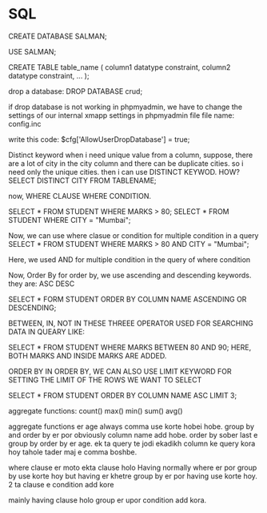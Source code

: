 # SQL
CREATE DATABASE SALMAN;

USE SALMAN;

CREATE TABLE table_name (
    column1 datatype constraint,
    column2 datatype constraint,
    ...
);


drop a database:
DROP DATABASE crud;

if drop database is not working in phpmyadmin, we have to change the settings of our internal xmapp settings in phpmyadmin file
file name: config.inc

write this code: $cfg['AllowUserDropDatabase'] = true;


Distinct keyword
when i need unique value from a column, suppose, there are a lot of city in the city column and there can be duplicate cities.
so i need only the unique cities.
then i can use DISTINCT KEYWOD.
HOW?
SELECT DISTINCT CITY FROM TABLENAME;


now, WHERE CLAUSE
WHERE CONDITION.

SELECT * FROM STUDENT WHERE MARKS > 80;
SELECT * FROM STUDENT WHERE CITY = "Mumbai";

Now, we can use where clasue or condition for multiple condition in a query
SELECT * FROM STUDENT WHERE MARKS > 80 AND CITY = "Mumbai";

Here, we used AND for multiple condition in the query of where condition


Now, Order By
for order by, we use ascending and descending keywords.
they are:
ASC
DESC

SELECT * FORM STUDENT ORDER BY COLUMN NAME ASCENDING OR DESCENDING;



BETWEEN, IN, NOT IN
THESE THREEE OPERATOR USED FOR SEARCHING DATA IN QUEARY
LIKE:


SELECT * FROM STUDENT WHERE MARKS BETWEEN 80 AND 90; HERE, BOTH MARKS AND INSIDE MARKS ARE ADDED.


ORDER BY
IN ORDER BY, WE CAN ALSO USE LIMIT KEYWORD FOR SETTING THE LIMIT OF THE ROWS WE WANT TO SELECT

SELECT * FROM STUDENT ORDER BY COLUMN NAME ASC LIMIT 3;


aggregate functions:
count()
max()
min()
sum()
avg()


aggregate functions er age always comma use korte hobei hobe.
group by and order by er por obviously column name add hobe.
order by sober last e
group by order by er age.
ek ta query te jodi ekadikh column ke query kora hoy tahole tader maj e comma boshbe.


where clause er moto ekta clause holo Having
normally where er por group by use korte hoy
but having er khetre group by er por having use korte hoy.
2 ta clause e condition add kore


mainly having clause holo group er upor condition add kora.
